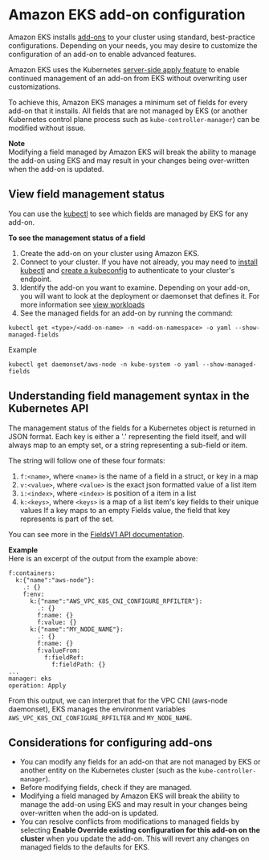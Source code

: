 # Amazon EKS add-on configuration<a name="add-ons-configuration"></a>

Amazon EKS installs [add-ons](eks-add-ons.md) to your cluster using standard, best-practice configurations. Depending on your needs, you may desire to customize the configuration of an add-on to enable advanced features.

Amazon EKS uses the Kubernetes [server-side apply feature](https://kubernetes.io/docs/reference/using-api/server-side-apply/) to enable continued management of an add-on from EKS without overwriting user customizations.

To achieve this, Amazon EKS manages a minimum set of fields for every add-on that it installs. All fields that are not managed by EKS (or another Kubernetes control plane process such as `kube-controller-manager`) can be modified without issue.

**Note**  
Modifying a field managed by Amazon EKS will break the ability to manage the add-on using EKS and may result in your changes being over-written when the add-on is updated.

## View field management status
You can use the [kubectl](https://kubernetes.io/docs/reference/kubectl/overview/) to see which fields are managed by EKS for any add-on.

**To see the management status of a field**
1. Create the add-on on your cluster using Amazon EKS.
2. Connect to your cluster. If you have not already, you may need to [install kubectl](install-kubectl.md) and [create a kubeconfig](create-kubeconfig.md) to authenticate to your cluster's endpoint.
3. Identify the add-on you want to examine. Depending on your add-on, you will want to look at the deployment or daemonset that defines it. For more information see [view workloads](view-workloads.md)
4. See the managed fields for an add-on by running the command:
  ```
  kubectl get <type>/<add-on-name> -n <add-on-namespace> -o yaml --show-managed-fields
  ```

  Example
  ```
  kubectl get daemonset/aws-node -n kube-system -o yaml --show-managed-fields
  ```

## Understanding field management syntax in the Kubernetes API
The management status of the fields for a Kubernetes object is returned in JSON format.
Each key is either a '.' representing the field itself, and will always map to an empty set, or a string representing a sub-field or item.

The string will follow one of these four formats:
  1. `f:<name>`, where `<name>` is the name of a field in a struct, or key in a map
  2. `v:<value>`, where `<value>` is the exact json formatted value of a list item
  3. `i:<index>`, where `<index>` is position of a item in a list
  4. `k:<keys>`, where `<keys>` is a map of a list item's key fields to their unique values If a key maps to an empty Fields value, the field that key represents is part of the set.

You can see more in the [FieldsV1 API documentation](https://kubernetes.io/docs/reference/generated/kubernetes-api/v1.21/#fieldsv1-v1-meta).

**Example**  
Here is an excerpt of the output from the example above:
```
f:containers:
  k:{"name":"aws-node"}:
    .: {}
    f:env:
      k:{"name":"AWS_VPC_K8S_CNI_CONFIGURE_RPFILTER"}:
        .: {}
        f:name: {}
        f:value: {}
      k:{"name":"MY_NODE_NAME"}:
        .: {}
        f:name: {}
        f:valueFrom:
          f:fieldRef:
            f:fieldPath: {}
...
manager: eks
operation: Apply
```

From this output, we can interpret that for the VPC CNI (aws-node daemonset), EKS manages the environment variables `AWS_VPC_K8S_CNI_CONFIGURE_RPFILTER` and `MY_NODE_NAME`.

## Considerations for configuring add-ons
+ You can modify any fields for an add-on that are not managed by EKS or another entity on the Kubernetes cluster (such as the `kube-controller-manager`).
+ Before modifying fields, check if they are managed.
+ Modifying a field managed by Amazon EKS will break the ability to manage the add-on using EKS and may result in your changes being over-written when the add-on is updated.
+ You can resolve conflicts from modifications to managed fields by selecting **Enable Override existing configuration for this add-on on the cluster** when you update the add-on. This will revert any changes on managed fields to the defaults for EKS.
